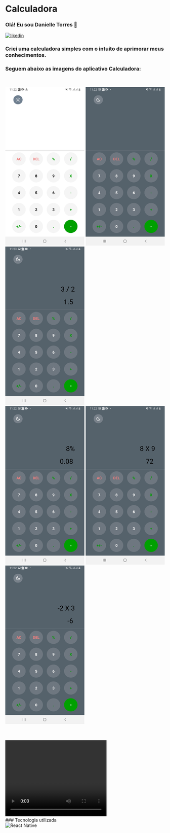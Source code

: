 # Calculadora
 
### Olá! Eu sou Danielle Torres 👋

[![likedin](https://img.shields.io/badge/LinkedIn-0077B5?style=for-the-badge&logo=linkedin&logoColor=white)](https://www.linkedin.com/in/danielle-torres-b2624318a/)


### Criei uma calculadora simples com o intuito de aprimorar meus conhecimentos.
### Seguem abaixo as imagens do aplicativo Calculadora: 

</br><div style="display: inline_block">
    <img alt="" src="./src/images/lightMode.jpg" width="250" height="500"/>
    <img alt="" src="./src/images/darkMode.jpg" width="250" height="500"/>
    <img alt="" src="./src/images/calculator1.jpg" width="250" height="500"/></br>
    <img alt="" src="./src/images/calculator2.jpg" width="250" height="500"/>
    <img alt="" src="./src/images/calculator3.jpg" width="250" height="500"/>
    <img alt="" src="./src/images/calculator4.jpg" width="250" height="500"/></br></br></br>
</div>

<div>
    <video width="320" height="240" controls>
    <source src="./src/videos/calculator.mp4" type="video/mp4">
    Your browser does not support the video tag.
    </video>
</div>
### Tecnologia utilizada
<div style="display: inline_block">
    <img alt="React Native" src="https://img.shields.io/badge/React_Native-20232A?style=for-the-badge&logo=react&logoColor=61DAFB"/></br>
</div>
